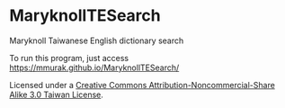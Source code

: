 # MaryknollTESearch
Maryknoll Taiwanese English dictionary search

To run this program, just access https://mmurak.github.io/MaryknollTESearch/

Licensed under a <a rel="license" href="http://creativecommons.org/licenses/by-nc-sa/3.0/tw/">Creative Commons Attribution-Noncommercial-Share Alike 3.0 Taiwan License</a>.
